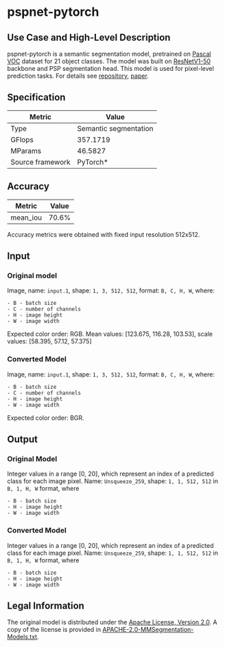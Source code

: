 # pspnet-pytorch

## Use Case and High-Level Description

pspnet-pytorch is a semantic segmentation model, pretrained on [Pascal VOC](http://host.robots.ox.ac.uk/pascal/VOC/) dataset for 21 object classes. The model was built on [ResNetV1-50](https://arxiv.org/pdf/1812.01187.pdf) backbone and PSP segmentation head. This model is used for pixel-level prediction tasks. For details see [repository](https://github.com/open-mmlab/mmsegmentation/tree/master), [paper](https://arxiv.org/abs/1612.01105).

## Specification

| Metric            | Value                |
|-------------------|----------------------|
| Type              | Semantic segmentation|
| GFlops            | 357.1719             |
| MParams           | 46.5827              |
| Source framework  | PyTorch\*            |

## Accuracy

| Metric | Value |
| ------ | ----- |
| mean_iou  | 70.6%|

Accuracy metrics were obtained with fixed input resolution 512x512.

## Input

### Original model

Image, name: `input.1`, shape: `1, 3, 512, 512`, format: `B, C, H, W`,
   where:

    - B - batch size
    - C - number of channels
    - H - image height
    - W - image width

   Expected color order: RGB.
Mean values: [123.675, 116.28, 103.53], scale values: [58.395, 57.12, 57.375]

### Converted Model

Image, name: `input.1`, shape: `1, 3, 512, 512`, format: `B, C, H, W`,
   where:

    - B - batch size
    - C - number of channels
    - H - image height
    - W - image width

   Expected color order: BGR.

## Output

### Original Model

Integer values in a range [0, 20], which represent an index of a predicted class for each image pixel. Name: `Unsqueeze_259`, shape: `1, 1, 512, 512` in `B, 1, H, W` format, where

    - B - batch size
    - H - image height
    - W - image width

### Converted Model

Integer values in a range [0, 20], which represent an index of a predicted class for each image pixel. Name: `Unsqueeze_259`, shape: `1, 1, 512, 512` in `B, 1, H, W` format, where

    - B - batch size
    - H - image height
    - W - image width

## Legal Information

The original model is distributed under the
[Apache License, Version 2.0](https://raw.githubusercontent.com/open-mmlab/mmsegmentation/master/LICENSE).
A copy of the license is provided in [APACHE-2.0-MMSegmentation-Models.txt](../licenses/APACHE-2.0-MMSegmentation-Models.txt).
